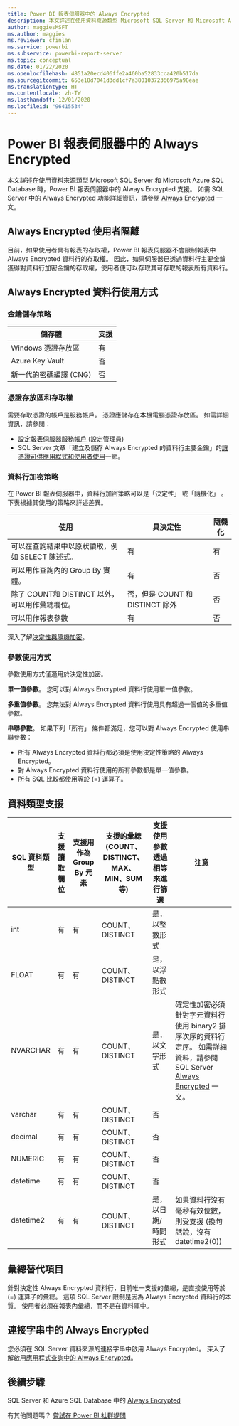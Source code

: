 ```yaml
---
title: Power BI 報表伺服器中的 Always Encrypted
description: 本文詳述在使用資料來源類型 Microsoft SQL Server 和 Microsoft Azure SQL Database 時，Power BI 報表伺服器中的 Always Encrypted 支援。
author: maggiesMSFT
ms.author: maggies
ms.reviewer: cfinlan
ms.service: powerbi
ms.subservice: powerbi-report-server
ms.topic: conceptual
ms.date: 01/22/2020
ms.openlocfilehash: 4851a20ecd406ffe2a460ba52833cca420b517da
ms.sourcegitcommit: 653e18d7041d3dd1cf7a38010372366975a98eae
ms.translationtype: HT
ms.contentlocale: zh-TW
ms.lasthandoff: 12/01/2020
ms.locfileid: "96415534"
---
```

# <a name="always-encrypted-in-power-bi-report-server"></a>Power BI 報表伺服器中的 Always Encrypted

本文詳述在使用資料來源類型 Microsoft SQL Server 和 Microsoft Azure SQL Database 時，Power BI 報表伺服器中的 Always Encrypted 支援。 如需 SQL Server 中的 Always Encrypted 功能詳細資訊，請參閱 [Always Encrypted](/sql/relational-databases/security/encryption/always-encrypted-database-engine) 一文。

## <a name="always-encrypted-user-isolation"></a>Always Encrypted 使用者隔離

目前，如果使用者具有報表的存取權，Power BI 報表伺服器不會限制報表中 Always Encrypted 資料行的存取權。  因此，如果伺服器已透過資料行主要金鑰獲得對資料行加密金鑰的存取權，使用者便可以存取其可存取的報表所有資料行。

## <a name="always-encrypted-column-usage"></a>Always Encrypted 資料行使用方式

### <a name="key-storage-strategies"></a>金鑰儲存策略

|儲存體  |支援  |
|---------|---------|
|Windows 憑證存放區 | 有 |
|Azure Key Vault | 否 |
| 新一代的密碼編譯 (CNG) | 否 |

### <a name="certificate-storage-and-access"></a>憑證存放區和存取權

需要存取憑證的帳戶是服務帳戶。 憑證應儲存在本機電腦憑證存放區。 如需詳細資訊，請參閱：

- [設定報表伺服器服務帳戶](/sql/reporting-services/install-windows/configure-the-report-server-service-account-ssrs-configuration-manager) (設定管理員)
- SQL Server 文章「建立及儲存 Always Encrypted 的資料行主要金鑰」的[讓憑證可供應用程式和使用者使用](/sql/relational-databases/security/encryption/create-and-store-column-master-keys-always-encrypted#making-certificates-available-to-applications-and-users)一節。

### <a name="column-encryption-strategy"></a>資料行加密策略

在 Power BI 報表伺服器中，資料行加密策略可以是「決定性」  或「隨機化」  。 下表根據其使用的策略來詳述差異。

|使用  |具決定性  |隨機化  |
|---------|---------|---------|
|可以在查詢結果中以原狀讀取，例如 SELECT 陳述式。 | 有  | 有  |
|可以用作查詢內的 Group By 實體。 | 有 | 否 |
|除了 COUNT和 DISTINCT 以外，可以用作彙總欄位。 | 否，但是 COUNT 和 DISTINCT 除外 | 否 |
|可以用作報表參數 | 有 | 否 |

深入了解[決定性與隨機加密](/sql/relational-databases/security/encryption/always-encrypted-database-engine#selecting--deterministic-or-randomized-encryption)。

### <a name="parameter-usage"></a>參數使用方式

參數使用方式僅適用於決定性加密。

**單一值參數**。  您可以對 Always Encrypted 資料行使用單一值參數。

**多重值參數**。 您無法對 Always Encrypted 資料行使用具有超過一個值的多重值參數。

**串聯參數**。 如果下列「所有」  條件都滿足，您可以對 Always Encrypted 使用串聯參數：

- 所有 Always Encrypted 資料行都必須是使用決定性策略的 Always Encrypted。
- 對 Always Encrypted 資料行使用的所有參數都是單一值參數。
- 所有 SQL 比較都使用等於 (=) 運算子。

## <a name="datatype-support"></a>資料類型支援

| SQL 資料類型 | 支援讀取欄位 | 支援用作為 Group By 元素 | 支援的彙總 (COUNT、DISTINCT、MAX、MIN、SUM 等) | 支援使用參數透過相等來進行篩選 | 注意 |
| --- | --- | --- | --- | --- | --- |
| int | 有 | 有 | COUNT、DISTINCT | 是，以整數形式 |   |
| FLOAT | 有 | 有 | COUNT、DISTINCT | 是，以浮點數形式 |   |
| NVARCHAR | 有 | 有 | COUNT、DISTINCT | 是，以文字形式 | 確定性加密必須針對字元資料行使用 binary2 排序次序的資料行定序。 如需詳細資料，請參閱 SQL Server [Always Encrypted](/sql/relational-databases/security/encryption/always-encrypted-database-engine#selecting--deterministic-or-randomized-encryption) 一文。  |
| varchar | 有 | 有 | COUNT、DISTINCT | 否 |   |
| decimal | 有 | 有 | COUNT、DISTINCT | 否 |   |
| NUMERIC | 有 | 有 | COUNT、DISTINCT | 否 |   |
| datetime | 有 | 有 | COUNT、DISTINCT | 否 |   |
| datetime2 | 有 | 有 | COUNT、DISTINCT | 是，以日期/時間形式 | 如果資料行沒有毫秒有效位數，則受支援 (換句話說，沒有 datetime2(0)) |

## <a name="aggregation-alternatives"></a>彙總替代項目

針對決定性 Always Encrypted 資料行，目前唯一支援的彙總，是直接使用等於 (=) 運算子的彙總。 這項 SQL Server 限制是因為 Always Encrypted 資料行的本質。 使用者必須在報表內彙總，而不是在資料庫中。

## <a name="always-encrypted-in-connection-strings"></a>連接字串中的 Always Encrypted

您必須在 SQL Server 資料來源的連接字串中啟用 Always Encrypted。 深入了解啟用[應用程式查詢中的 Always Encrypted](/sql/relational-databases/security/encryption/develop-using-always-encrypted-with-net-framework-data-provider#enabling-always-encrypted-for-application-queries)。

## <a name="next-steps"></a>後續步驟

SQL Server 和 Azure SQL Database 中的 [Always Encrypted](/sql/relational-databases/security/encryption/always-encrypted-database-engine)

有其他問題嗎？ [嘗試在 Power BI 社群提問](https://community.powerbi.com/)